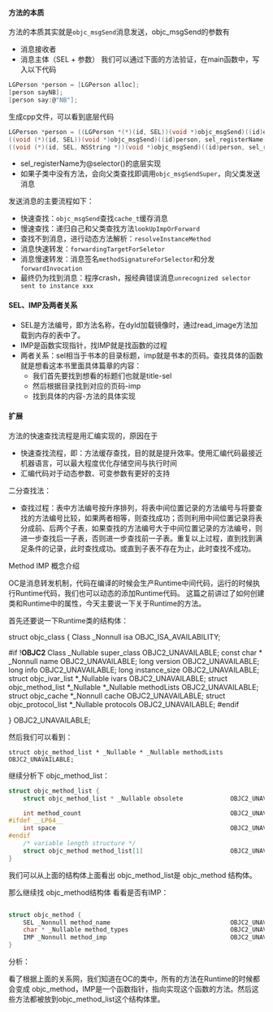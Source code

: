 #### 方法的本质

方法的本质其实就是`objc_msgSend`消息发送，objc_msgSend的参数有

- 消息接收者
- 消息主体（SEL + 参数） 我们可以通过下面的方法验证，在main函数中，写入以下代码
```c
LGPerson *person = [LGPerson alloc]; 
[person sayNB]; 
[person say:@"NB"];

```
生成cpp文件，可以看到底层代码
```c
LGPerson *person = ((LGPerson *(*)(id, SEL))(void *)objc_msgSend)((id)objc_getClass("LGPerson"), sel_registerName("alloc")); 
((void (*)(id, SEL))(void *)objc_msgSend)((id)person, sel_registerName("sayNB")); 
((void (*)(id, SEL, NSString *))(void *)objc_msgSend)((id)person, sel_registerName("say:"), (NSString *)&__NSConstantStringImpl__var_folders_jl_d06jlfkj2ws74_5g45kms07m0000gn_T_main_d8842a_mi_3);

```
- sel_registerName为@selector()的底层实现
- 如果子类中没有方法，会向父类查找即调用`objc_msgSendSuper`，向父类发送消息

发送消息的主要流程如下：

- 快速查找：`objc_msgSend`查找`cache_t`缓存消息
- 慢速查找：递归自己和父类查找方法`lookUpImpOrForward`
- 查找不到消息，进行动态方法解析：`resolveInstanceMethod`
- 消息快速转发：`forwardingTargetForSeletor`
- 消息慢速转发：消息签名`methodSignatureForSelector`和分发`forwardInvocation`
- 最终仍为找到消息：程序crash，报经典错误消息`unrecognized selector sent to instance xxx`

#### SEL、IMP及两者关系

- SEL是方法编号，即方法名称，在dyld加载镜像时，通过read_image方法加载到内存的表中了。
- IMP是函数实现指针，找IMP就是找函数的过程
- 两者关系：sel相当于书本的目录标题，imp就是书本的页码。查找具体的函数就是想看这本书里面具体篇章的内容：
    - 我们首先要找到想看的标题们也就是title-sel
    - 然后根据目录找到对应的页码-imp
    - 找到具体的内容-方法的具体实现

#### 扩展

方法的快速查找流程是用汇编实现的，原因在于

- 快速查找流程，即：方法缓存查找，目的就是提升效率。使用汇编代码最接近机器语言，可以最大程度优化存储空间与执行时间
- 汇编代码对于动态参数、可变参数有更好的支持

二分查找法：

- 查找过程：表中方法编号按升序排列，将表中间位置记录的方法编号与将要查找的方法编号比较，如果两者相等，则查找成功；否则利用中间位置记录将表分成前、后两个子表，如果查找的方法编号大于中间位置记录的方法编号，则进一步查找后一子表，否则进一步查找前一子表。重复以上过程，直到找到满足条件的记录，此时查找成功。或直到子表不存在为止，此时查找不成功。

Method IMP 概念介绍 

OC是消息转发机制，代码在编译的时候会生产Runtime中间代码，运行的时候执行Runtime代码，我们也可以动态的添加Runtime代码。
这篇之前讲过了如何创建类和Runtime中的属性，今天主要说一下关于Runtime的方法。

首先还要说一下Runtime类的结构体：

struct objc_class {
    Class _Nonnull isa  OBJC_ISA_AVAILABILITY;

#if !__OBJC2__
    Class _Nullable super_class                              OBJC2_UNAVAILABLE;
    const char * _Nonnull name                               OBJC2_UNAVAILABLE;
    long version                                             OBJC2_UNAVAILABLE;
    long info                                                OBJC2_UNAVAILABLE;
    long instance_size                                       OBJC2_UNAVAILABLE;
    struct objc_ivar_list *_Nullable ivars                  OBJC2_UNAVAILABLE;
    struct objc_method_list *_Nullable *_Nullable methodLists                    OBJC2_UNAVAILABLE;
    struct objc_cache *_Nonnull cache                       OBJC2_UNAVAILABLE;
    struct objc_protocol_list *_Nullable protocols          OBJC2_UNAVAILABLE;
#endif

} OBJC2_UNAVAILABLE;


然后我们可以看到：

    struct objc_method_list * _Nullable * _Nullable methodLists                    OBJC2_UNAVAILABLE;



继续分析下 objc_method_list：
```c
struct objc_method_list {
    struct objc_method_list * _Nullable obsolete             OBJC2_UNAVAILABLE;

    int method_count                                         OBJC2_UNAVAILABLE;
#ifdef __LP64__
    int space                                                OBJC2_UNAVAILABLE;
#endif
    /* variable length structure */
    struct objc_method method_list[1]                        OBJC2_UNAVAILABLE;
}          
```

我们可以从上面的结构体上面看出  objc_method_list是 objc_method 结构体。


那么继续找 objc_method结构体 看看是否有IMP：
```c

struct objc_method {
    SEL _Nonnull method_name                                 OBJC2_UNAVAILABLE;
    char * _Nullable method_types                            OBJC2_UNAVAILABLE;
    IMP _Nonnull method_imp                                  OBJC2_UNAVAILABLE;
}      
```


分析：

看了根据上面的关系网，我们知道在OC的类中，所有的方法在Runtime的时候都会变成 objc_method，IMP是一个函数指针，指向实现这个函数的方法。然后这些方法都被放到objc_method_list这个结构体里。
